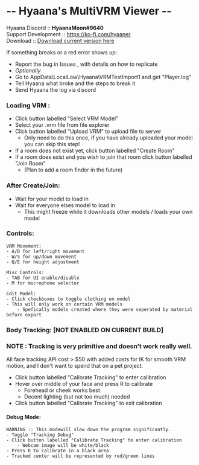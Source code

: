 # -- Hyaana's MultiVRM Viewer --
Hyaana Discord :: **HyaanaMoon#9640**  
Support Development :: https://ko-fi.com/hyaaner  
Download :: [Download current version here](https://github.com/Hyaana/MultiVRMViewer/raw/main/HyaanaVRMViewer.rar)

If something breaks or a red error shows up:  
- Report the bug in Issues , with details on how to replicate
- _Optionally_
- Go to AppData\LocalLow\Hyaana\VRMTestImport1 and get "Player.log"
- Tell Hyaana what broke and the steps to break it
- Send Hyaana the log via discord

### Loading VRM :
 - Click button labelled "Select VRM Model"
 - Select your .vrm file from file explorer
 - Click button labelled "Upload VRM" to upload file to server
 	- Only need to do this once, if you have already uploaded your model you can skip this step!
 - If a room does not exist yet, click button labelled "Create Room"
 - If a room does exist and you wish to join that room click button labelled "Join Room"
	- (Plan to add a room finder in the future)

### After Create/Join:
 - Wait for your model to load in
 - Wait for everyone elses model to load in
 	- This might freeze while it downloads other models / loads your own model

### Controls:
	VRM Movement:
	- A/D for left/right movement
	- W/S for up/down movement
	- Q/E for height adjustment
	
	Misc Controls:
	- TAB for UI enable/disable
	- M for microphone selector

	Edit Model:
	- Click checkboxes to toggle clothing on model
	- This will only work on certain VRM models
		- Spefically models created where they were seperated by material before export

### Body Tracking:		[NOT ENABLED ON CURRENT BUILD]
### NOTE : 	Tracking is very primitive and doesn't work really well.
All face tracking API cost > $50 with added costs for IK for smooth VRM motion, and I don't want to spend that on a pet project.

- Click button labelled "Calibrate Tracking" to enter calibration
- Hover over middle of your face and press R to calibrate
	- Forehead or cheek works best
	- Decent lighting (but not too much) needed
- Click button labelled "Calibrate Tracking" to exit calibration
	
#### Debug Mode:
	WARNING :: This modewill slow down the program significantly.
	- Toggle "Tracking Debug"
	- Click button labelled "Calibrate Tracking" to enter calibration
		- Webcam image will be white/black
	- Press R to calibrate in a black area
	- Tracked center will be represented by red/green lines
